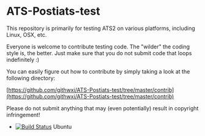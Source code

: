 # ATS-Postiats-test
This repository is primarily for testing ATS2 on various platforms,
including Linux, OSX, etc.

Everyone is welcome to contribute testing code. The "wilder" the coding
style is, the better. Just make sure that you do not submit code that
loops indefinitely :)

You can easily figure out how to contribute by simply taking a look at the
following directory:

[https://github.com/githwxi/ATS-Postiats-test/tree/master/contrib](https://github.com/githwxi/ATS-Postiats-test/tree/master/contrib)

Please do not submit anything that may (even potentially) result in copyright infringement!

* [![Build Status](https://travis-ci.org/githwxi/ATS-Postiats-test.svg?branch=master)](https://travis-ci.org/githwxi/ATS-Postiats-test) Ubuntu
